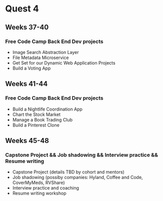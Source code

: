 # Quest 4

## Weeks 37-40

### Free Code Camp Back End Dev projects

- Image Search Abstraction Layer
- File Metadata Microservice
- Get Set for our Dynamic Web Application Projects
- Build a Voting App

## Weeks 41-44

### Free Code Camp Back End Dev projects

- Build a Nightlife Coordination App
- Chart the Stock Market
- Manage a Book Trading Club
- Build a Pinterest Clone

## Weeks 45-48

### Capstone Project && Job shadowing && Interview practice && Resume writing

- Capstone Project (details TBD by cohort and mentors)
- Job shadowing (possiby companies: Hyland, Coffee and Code, CoverMyMeds, RVShare)
- Interview practice and coaching
- Resume writing workshop

